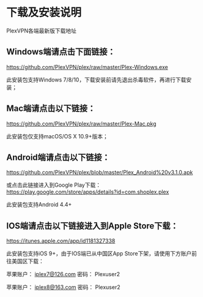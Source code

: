 # 下载及安装说明
PlexVPN各端最新版下载地址

## Windows端请点击下面链接：
https://github.com/PlexVPN/plex/raw/master/Plex-Windows.exe

此安装包支持Windows 7/8/10，下载安装前请先退出杀毒软件，再进行下载安装；

## Mac端请点击以下链接：
https://github.com/PlexVPN/plex/raw/master/Plex-Mac.pkg

此安装包仅支持macOS/OS X 10.9+版本；

## Android端请点击以下链接：
https://github.com/PlexVPN/plex/blob/master/Plex_Android%20v3.1.0.apk

或点击此链接进入到Google Play下载：
https://play.google.com/store/apps/details?id=com.shoplex.plex

此安装包支持Android 4.4+

## IOS端请点击以下链接进入到Apple Store下载：
https://itunes.apple.com/app/id1181327338

此安装包支持iOS 9+，由于IOS端已从中国区App Store下架，请使用下方账户前往美国区下载：

苹果账户： iplex7@126.com 密码： Plexuser2

苹果账户： iplex8@163.com 密码： Plexuser2
